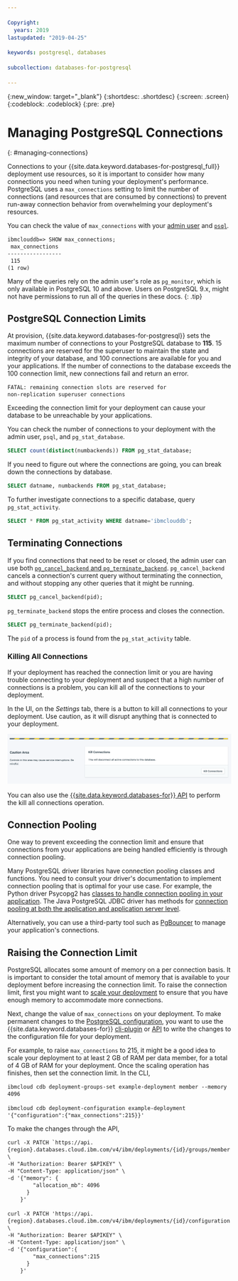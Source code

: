 ```yaml
---

Copyright:
  years: 2019
lastupdated: "2019-04-25"

keywords: postgresql, databases

subcollection: databases-for-postgresql

---
```


{:new_window: target="_blank"}
{:shortdesc: .shortdesc}
{:screen: .screen}
{:codeblock: .codeblock}
{:pre: .pre}


# Managing PostgreSQL Connections
{: #managing-connections}

Connections to your {{site.data.keyword.databases-for-postgresql_full}} deployment use resources, so it is important to consider how many connections you need when tuning your deployment's performance. PostgreSQL uses a `max_connections` setting to limit the number of connections (and resources that are consumed by connections) to prevent run-away connection behavior from overwhelming your deployment's resources.

You can check the value of `max_connections` with your [admin user](/docs/services/databases-for-postgresql?topic=databases-for-postgresql-user-management#the-admin-user) and [`psql`](/docs/services/databases-for-postgresql?topic=databases-for-postgresql-connecting-psql).
```
ibmclouddb=> SHOW max_connections;
 max_connections
-----------------
 115
(1 row)
```

Many of the queries rely on the admin user's role as `pg_monitor`, which is only available in PostgreSQL 10 and above. Users on PostgreSQL 9.x, might not have permissions to run all of the queries in these docs.
{: .tip}

## PostgreSQL Connection Limits 

At provision, {{site.data.keyword.databases-for-postgresql}} sets the maximum number of connections to your PostgreSQL database to **115**. 15 connections are reserved for the superuser to maintain the state and integrity of your database, and 100 connections are available for you and your applications. If the number of connections to the database exceeds the 100 connection limit, new connections fail and return an error.
```
FATAL: remaining connection slots are reserved for
non-replication superuser connections
```
Exceeding the connection limit for your deployment can cause your database to be unreachable by your applications.

You can check the number of connections to your deployment with the admin user, `psql`, and `pg_stat_database`.
```sql
SELECT count(distinct(numbackends)) FROM pg_stat_database;
```

If you need to figure out where the connections are going, you can break down the connections by database.
```sql
SELECT datname, numbackends FROM pg_stat_database;
```

To further investigate connections to a specific database, query `pg_stat_activity`.
```sql
SELECT * FROM pg_stat_activity WHERE datname='ibmclouddb';
```

## Terminating Connections

If you find connections that need to be reset or closed, the admin user can use both [`pg_cancel_backend` and `pg_terminate_backend`](https://www.postgresql.org/docs/current/functions-admin.html#FUNCTIONS-ADMIN-SIGNAL-TABLE). `pg_cancel_backend` cancels a connection's current query without terminating the connection, and without stopping any other queries that it might be running.
```sql
SELECT pg_cancel_backend(pid);
```
`pg_terminate_backend` stops the entire process and closes the connection. 
```sql
SELECT pg_terminate_backend(pid);
```
The `pid` of a process is found from the `pg_stat_activity` table.

### Killing All Connections

If your deployment has reached the connection limit or you are having trouble connecting to your deployment and suspect that a high number of connections is a problem, you can kill all of the connections to your deployment. 

In the UI, on the _Settings_ tab, there is a button to kill all connections to your deployment. Use caution, as it will disrupt anything that is connected to your deployment.

![Kill All Connections UI](images/settings-kill-connections.png)

You can also use the [{{site.data.keyword.databases-for}} API](https://cloud.ibm.com/apidocs/cloud-databases-api#kill-connections-to-a-postgresql-deployment) to perform the kill all connections operation.

## Connection Pooling

One way to prevent exceeding the connection limit and ensure that connections from your applications are being handled efficiently is through connection pooling.

Many PostgreSQL driver libraries have connection pooling classes and functions. You need to consult your driver's documentation to implement connection pooling that is optimal for your use case. For example, the Python driver Psycopg2 has [classes to handle connection pooling in your application](http://initd.org/psycopg/docs/pool.html). The Java PostgreSQL JDBC driver has methods for [connection pooling at both the application and application server level](https://jdbc.postgresql.org/documentation/head/datasource.html).

Alternatively, you can use a third-party tool such as [PgBouncer](https://pgbouncer.github.io/) to manage your application's connections.

## Raising the Connection Limit

PostgreSQL allocates some amount of memory on a per connection basis. It is important to consider the total amount of memory that is available to your deployment before increasing the connection limit. To raise the connection limit, first you might want to [scale your deployment](/docs/services/databases-for-postgresql?topic=databases-for-postgresql-dashboard-settings#scaling-resources) to ensure that you have enough memory to accommodate more connections.

Next, change the value of `max_connections` on your deployment. To make permanent changes to the [PostgreSQL configuration](/docs/services/databases-for-postgresql?topic=databases-for-postgresql-changing-configuration#changing-configuration), you want to use the {{site.data.keyword.databases-for}} [cli-plugin](/docs/databases-cli-plugin?topic=cloud-databases-cli-cdb-reference#deployment-configuration) or [API](https://{DomainName}/apidocs/cloud-databases-api#change-your-database-configuration) to write the changes to the configuration file for your deployment. 

For example, to raise `max_connections` to 215, it might be a good idea to scale your deployment to at least 2 GB of RAM per data member, for a total of 4 GB of RAM for your deployment. Once the scaling operation has finishes, then set the connection limit. In the CLI,
```
ibmcloud cdb deployment-groups-set example-deployment member --memory 4096

ibmcloud cdb deployment-configuration example-deployment '{"configuration":{"max_connections":215}}'
```

To make the changes through the API,
```
curl -X PATCH `https://api.{region}.databases.cloud.ibm.com/v4/ibm/deployments/{id}/groups/member' \
-H "Authorization: Bearer $APIKEY" \
-H "Content-Type: application/json" \
-d '{"memory": {
        "allocation_mb": 4096
      }
    }'

curl -X PATCH 'https://api.{region}.databases.cloud.ibm.com/v4/ibm/deployments/{id}/configuration' \
-H "Authorization: Bearer $APIKEY" \
-H "Content-Type: application/json" \
-d '{"configuration":{
        "max_connections":215
      }
    }'
```







